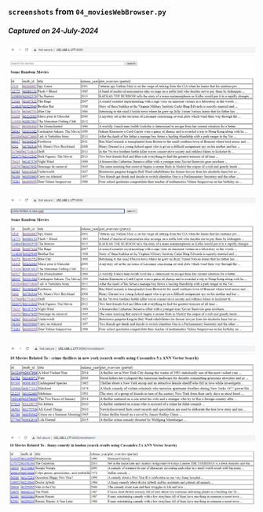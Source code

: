 ### ` screenshots ` from ` 04_moviesWebBrowser.py `

##### Captured on 24-July-2024

![20240724_01.jpg](https://github.com/sarma1807/Cassandra5_VectorSearch/blob/main/movies/screenshots/20240724_01.jpg) <br><br>
![20240724_02.jpg](https://github.com/sarma1807/Cassandra5_VectorSearch/blob/main/movies/screenshots/20240724_02.jpg) <br><br>
![20240724_03.jpg](https://github.com/sarma1807/Cassandra5_VectorSearch/blob/main/movies/screenshots/20240724_03.jpg) <br><br>
![20240724_04.jpg](https://github.com/sarma1807/Cassandra5_VectorSearch/blob/main/movies/screenshots/20240724_04.jpg) <br><br>

